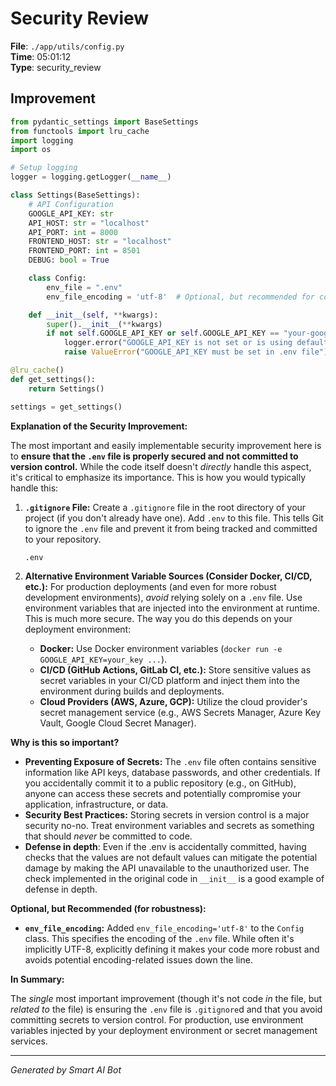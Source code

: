# Security Review

**File**: `./app/utils/config.py`  
**Time**: 05:01:12  
**Type**: security_review

## Improvement

```python
from pydantic_settings import BaseSettings
from functools import lru_cache
import logging
import os

# Setup logging
logger = logging.getLogger(__name__)

class Settings(BaseSettings):
    # API Configuration
    GOOGLE_API_KEY: str
    API_HOST: str = "localhost"
    API_PORT: int = 8000
    FRONTEND_HOST: str = "localhost"
    FRONTEND_PORT: int = 8501
    DEBUG: bool = True

    class Config:
        env_file = ".env"
        env_file_encoding = 'utf-8'  # Optional, but recommended for consistency

    def __init__(self, **kwargs):
        super().__init__(**kwargs)
        if not self.GOOGLE_API_KEY or self.GOOGLE_API_KEY == "your-google-api-key-here":
            logger.error("GOOGLE_API_KEY is not set or is using default value")
            raise ValueError("GOOGLE_API_KEY must be set in .env file")

@lru_cache()
def get_settings():
    return Settings()

settings = get_settings()
```

**Explanation of the Security Improvement:**

The most important and easily implementable security improvement here is to **ensure that the `.env` file is properly secured and not committed to version control.**  While the code itself doesn't *directly* handle this aspect, it's critical to emphasize its importance.  This is how you would typically handle this:

1.  **`.gitignore` File:** Create a `.gitignore` file in the root directory of your project (if you don't already have one).  Add `.env` to this file.  This tells Git to ignore the `.env` file and prevent it from being tracked and committed to your repository.

    ```
    .env
    ```

2.  **Alternative Environment Variable Sources (Consider Docker, CI/CD, etc.):**  For production deployments (and even for more robust development environments), *avoid* relying solely on a `.env` file.  Use environment variables that are injected into the environment at runtime.  This is much more secure.  The way you do this depends on your deployment environment:

    *   **Docker:**  Use Docker environment variables (`docker run -e GOOGLE_API_KEY=your_key ...`).
    *   **CI/CD (GitHub Actions, GitLab CI, etc.):** Store sensitive values as secret variables in your CI/CD platform and inject them into the environment during builds and deployments.
    *   **Cloud Providers (AWS, Azure, GCP):** Utilize the cloud provider's secret management service (e.g., AWS Secrets Manager, Azure Key Vault, Google Cloud Secret Manager).

**Why is this so important?**

*   **Preventing Exposure of Secrets:**  The `.env` file often contains sensitive information like API keys, database passwords, and other credentials. If you accidentally commit it to a public repository (e.g., on GitHub), anyone can access these secrets and potentially compromise your application, infrastructure, or data.
*   **Security Best Practices:**  Storing secrets in version control is a major security no-no.  Treat environment variables and secrets as something that should *never* be committed to code.
* **Defense in depth**:  Even if the .env is accidentally committed, having checks that the values are not default values can mitigate the potential damage by making the API unavailable to the unauthorized user.  The check implemented in the original code in `__init__` is a good example of defense in depth.

**Optional, but Recommended (for robustness):**

*   **`env_file_encoding`:** Added `env_file_encoding='utf-8'` to the `Config` class. This specifies the encoding of the `.env` file.  While often it's implicitly UTF-8, explicitly defining it makes your code more robust and avoids potential encoding-related issues down the line.

**In Summary:**

The *single* most important improvement (though it's not code *in* the file, but *related to* the file) is ensuring the `.env` file is `.gitignore`d and that you avoid committing secrets to version control.  For production, use environment variables injected by your deployment environment or secret management services.

---
*Generated by Smart AI Bot*
